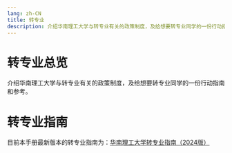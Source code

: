 ```yaml
---
lang: zh-CN
title: 转专业
description: 介绍华南理工大学与转专业有关的政策制度，及给想要转专业同学的一份行动指南和参考
---
```


# 转专业总览

介绍华南理工大学与转专业有关的政策制度，及给想要转专业同学的一份行动指南和参考。

# 转专业指南

目前本手册最新版本的转专业指南为：[华南理工大学转专业指南（2024版）](transfer_major_2024.md)

